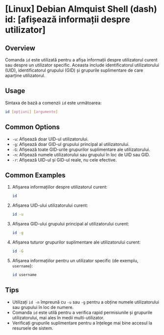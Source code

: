 # [Linux] Debian Almquist Shell (dash) id: [afișează informații despre utilizator]

## Overview
Comanda `id` este utilizată pentru a afișa informații despre utilizatorul curent sau despre un utilizator specific. Aceasta include identificatorul utilizatorului (UID), identificatorul grupului (GID) și grupurile suplimentare de care aparține utilizatorul.

## Usage
Sintaxa de bază a comenzii `id` este următoarea:

```bash
id [opțiuni] [argumente]
```

## Common Options
- `-u`: Afișează doar UID-ul utilizatorului.
- `-g`: Afișează doar GID-ul grupului principal al utilizatorului.
- `-G`: Afișează toate GID-urile grupurilor suplimentare ale utilizatorului.
- `-n`: Afișează numele utilizatorului sau grupului în loc de UID sau GID.
- `-r`: Afișează UID-ul și GID-ul reale, nu cele efective.

## Common Examples
1. Afișarea informațiilor despre utilizatorul curent:
   ```bash
   id
   ```

2. Afișarea UID-ului utilizatorului curent:
   ```bash
   id -u
   ```

3. Afișarea GID-ului grupului principal al utilizatorului curent:
   ```bash
   id -g
   ```

4. Afișarea tuturor grupurilor suplimentare ale utilizatorului curent:
   ```bash
   id -G
   ```

5. Afișarea informațiilor pentru un utilizator specific (de exemplu, `username`):
   ```bash
   id username
   ```

## Tips
- Utilizați `id -n` împreună cu `-u` sau `-g` pentru a obține numele utilizatorului sau grupului în loc de numere.
- Comanda `id` este utilă pentru a verifica rapid permisiunile și grupurile utilizatorului, mai ales în medii multi-utilizator.
- Verificați grupurile suplimentare pentru a înțelege mai bine accesul la resursele de sistem.